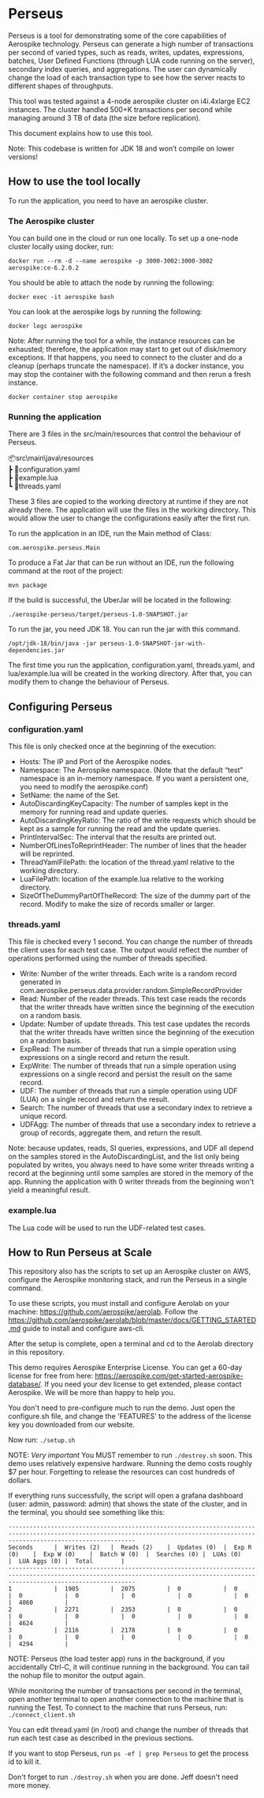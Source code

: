 # Perseus
Perseus is a tool for demonstrating some of the core capabilities of Aerospike technology. Perseus can generate a high number of transactions per second of varied types, such as reads, writes, updates, expressions, batches, User Defined Functions (through LUA code running on the server), secondary index queries, and aggregations. The user can dynamically change the load of each transaction type to see how the server reacts to different shapes of throughputs.

This tool was tested against a 4-node aerospike cluster on i4i.4xlarge EC2 instances. The cluster handled 500+K transactions per second while managing around 3 TB of data (the size before replication).

This document explains how to use this tool.

Note: This codebase is written for JDK 18 and won’t compile on lower versions!

## How to use the tool locally

To run the application, you need to have an aerospike cluster.

### The Aerospike cluster
You can build one in the cloud or run one locally. To set up a one-node cluster locally using docker, run:

```docker run --rm -d --name aerospike -p 3000-3002:3000-3002 aerospike:ce-6.2.0.2```

You should be able to attach the node by running the following:

```docker exec -it aerospike bash ```

You can look at the aerospike logs by running the following:

```docker logs aerospike```

Note: After running the tool for a while, the instance resources can be exhausted; therefore, the application may start to get out of disk/memory exceptions. If that happens, you need to connect to the cluster and do a cleanup (perhaps truncate the namespace). If it’s a docker instance, you may stop the container with the following command and then rerun a fresh instance.

```docker container stop aerospike```

### Running the application 
There are 3 files in the src/main/resources that control the behaviour of Perseus.

📦src\main\java\resources\
┣ 📜configuration.yaml\
┣ 📜example.lua\
┗ 📜threads.yaml

These 3 files are copied to the working directory at runtime if they are not already there. The application will use the files in the working directory. This would allow the user to change the configurations easily after the first run.

To run the application in an IDE, run the Main method of Class:

```com.aerospike.perseus.Main```

To produce a Fat Jar that can be run without an IDE, run the following command at the root of the project:

```mvn package```

If the build is successful, the UberJar will be located in the following:

```./aerospike-perseus/target/perseus-1.0-SNAPSHOT.jar```

To run the jar, you need JDK 18. You can run the jar with this command.

```/opt/jdk-18/bin/java -jar perseus-1.0-SNAPSHOT-jar-with-dependencies.jar ```

The first time you run the application, configuration.yaml, threads.yaml, and lua/example.lua will be created in the working directory. After that, you can modify them to change the behaviour of Perseus.

## Configuring Perseus
### configuration.yaml
This file is only checked once at the beginning of the execution:
- Hosts: The IP and Port of the Aerospike nodes.
- Namespace: The Aerospike namespace. (Note that the default “test” namespace is an in-memory namespace. If you want a persistent one, you need to modify the aerospike.conf)
- SetName: the name of the Set.
- AutoDiscardingKeyCapacity: The number of samples kept in the memory for running read and update queries.
- AutoDiscardingKeyRatio: The ratio of the write requests which should be kept as a sample for running the read and the update queries.
- PrintIntervalSec: The interval that the results are printed out.
- NumberOfLinesToReprintHeader: The number of lines that the header will be reprinted.
- ThreadYamlFilePath: the location of the thread.yaml relative to the working directory.
- LuaFilePath: location of the example.lua relative to the working directory.
- SizeOfTheDummyPartOfTheRecord: The size of the dummy part of the record. Modify to make the size of records smaller or larger.

### threads.yaml
This file is checked every 1 second. You can change the number of threads the client uses for each test case. The output would reflect the number of operations performed using the number of threads specified.
- Write: Number of the writer threads. Each write is a random record generated in com.aerospike.perseus.data.provider.random.SimpleRecordProvider
- Read: Number of the reader threads. This test case reads the records that the writer threads have written since the beginning of the execution on a random basis.
- Update: Number of update threads. This test case updates the records that the writer threads have written since the beginning of the execution on a random basis.
- ExpRead: The number of threads that run a simple operation using expressions on a single record and return the result.
- ExpWrite: The number of threads that run a simple operation using expressions on a single record and persist the result on the same record.
- UDF: The number of threads that run a simple operation using UDF (LUA) on a single record and return the result.
- Search: The number of threads that use a secondary index to retrieve a unique record.
- UDFAgg: The number of threads that use a secondary index to retrieve a group of records, aggregate them, and return the result.

Note: because updates, reads, SI queries, expressions, and UDF all depend on the samples stored in the AutoDiscardingList, and the list only being populated by writes, you always need to have some writer threads writing a record at the beginning until some samples are stored in the memory of the app. Running the application with 0 writer threads from the beginning won't yield a meaningful result.

### example.lua
The Lua code will be used to run the UDF-related test cases.

## How to Run Perseus at Scale
This repository also has the scripts to set up an Aerospike cluster on AWS, configure the Aerospike monitoring stack, and run the Perseus in a single command.

To use these scripts, you must install and configure Aerolab on your machine: https://github.com/aerospike/aerolab. Follow the https://github.com/aerospike/aerolab/blob/master/docs/GETTING_STARTED.md guide to install and configure aws-cli.

After the setup is complete, open a terminal and cd to the Aerolab directory in this repository. 

This demo requires Aerospike Enterprise License. You can get a 60-day license for free from here: https://aerospike.com/get-started-aerospike-database/. If you need your dev license to get extended, please contact Aerospike. We will be more than happy to help you. 

You don't need to pre-configure much to run the demo. Just open the configure.sh file, and change the 'FEATURES' to the address of the license key you downloaded from our website. 

Now run:
```./setup.sh```

NOTE: *Very important* You MUST remember to run ```./destroy.sh``` soon. This demo uses relatively expensive hardware. Running the demo costs roughly $7 per hour. Forgetting to release the resources can cost hundreds of dollars. 

If everything runs successfully, the script will open a grafana dashboard (user: admin, password: admin) that shows the state of the cluster, and in the terminal, you should see something like this:
```
--------------------------------------------------------------------------------------------------------------------------------------------------------------------------------
Seconds      |  Writes (2)   |  Reads (2)    |  Updates (0)  |  Exp R (0)    |  Exp W (0)    |  Batch W (0)  |  Searches (0) |  LUAs (0)     |  LUA Aggs (0) |  Total        |
--------------------------------------------------------------------------------------------------------------------------------------------------------------------------------
1            |  1985         |  2075         |  0            |  0            |  0            |  0            |  0            |  0            |  0            |  4060         |
2            |  2271         |  2353         |  0            |  0            |  0            |  0            |  0            |  0            |  0            |  4624         |
3            |  2116         |  2178         |  0            |  0            |  0            |  0            |  0            |  0            |  0            |  4294         |
```

NOTE: Perseus (the load tester app) runs in the background, if you accidentally Ctrl-C, it will continue running in the background. You can tail the nohup file to monitor the output again. 

While monitoring the number of transactions per second in the terminal, open another terminal to open another connection to the machine that is running the Test. To connect to the machine that runs Perseus, run:
```./connect_client.sh```


You can edit thread.yaml (in /root) and change the number of threads that run each test case as described in the previous sections. 

If you want to stop Perseus, run ```ps -ef | grep Perseus``` to get the process id to kill it.
 
Don't forget to run ```./destroy.sh``` when you are done. Jeff doesn't need more money.